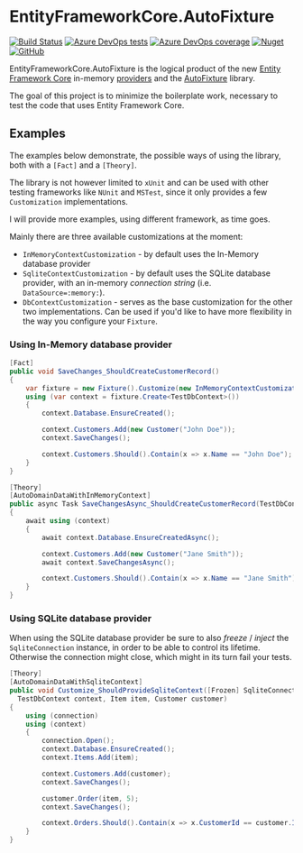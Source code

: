 # EntityFrameworkCore.AutoFixture

[![Build Status](https://dev.azure.com/aivascu/EntityFramework.AutoFixture/_apis/build/status/aivascu.EntityFrameworkCore.AutoFixture?branchName=master)](https://dev.azure.com/aivascu/EntityFramework.AutoFixture/_build/latest?definitionId=4&branchName=master)
[![Azure DevOps tests](https://img.shields.io/azure-devops/tests/aivascu/EntityFramework.AutoFixture/4)](https://dev.azure.com/aivascu/EntityFramework.AutoFixture/_build/latest?definitionId=4&branchName=master)
[![Azure DevOps coverage](https://img.shields.io/azure-devops/coverage/aivascu/EntityFramework.AutoFixture/4)](https://dev.azure.com/aivascu/EntityFramework.AutoFixture/_build)
[![Nuget](https://img.shields.io/nuget/v/EntityFrameworkCore.AutoFixture?logo=nuget)](https://www.nuget.org/packages/EntityFrameworkCore.AutoFixture/)
[![GitHub](https://img.shields.io/github/license/aivascu/EntityFrameworkCore.AutoFixture?logo=MIT)](https://licenses.nuget.org/MIT)

EntityFrameworkCore.AutoFixture is the logical product of the new [Entity Framework Core](https://docs.microsoft.com/en-us/ef/core/) in-memory [providers](https://docs.microsoft.com/en-us/ef/core/miscellaneous/testing/) and the [AutoFixture](https://github.com/AutoFixture/AutoFixture) library.

The goal of this project is to minimize the boilerplate work, necessary to test the code that uses Entity Framework Core.

## Examples

The examples below demonstrate, the possible ways of using the library, both with a `[Fact]` and a `[Theory]`.

The library is not however limited to `xUnit` and can be used with other testing frameworks like `NUnit` and `MSTest`, since it only provides a few `Customization` implementations.

I will provide more examples, using different framework, as time goes.

Mainly there are three available customizations at the moment:

- `InMemoryContextCustomization` - by default uses the In-Memory database provider
- `SqliteContextCustomization` - by default uses the SQLite database provider, with an in-memory *connection string* (i.e. `DataSource=:memory:`).
- `DbContextCustomization` - serves as the base customization for the other two implementations.
  Can be used if you'd like to have more flexibility in the way you configure your `Fixture`.

### Using In-Memory database provider

```csharp
[Fact]
public void SaveChanges_ShouldCreateCustomerRecord()
{
    var fixture = new Fixture().Customize(new InMemoryContextCustomization());
    using (var context = fixture.Create<TestDbContext>())
    {
        context.Database.EnsureCreated();

        context.Customers.Add(new Customer("John Doe"));
        context.SaveChanges();

        context.Customers.Should().Contain(x => x.Name == "John Doe");
    }
}
```

```csharp
[Theory]
[AutoDomainDataWithInMemoryContext]
public async Task SaveChangesAsync_ShouldCreateCustomerRecord(TestDbContext context)
{
    await using (context)
    {
        await context.Database.EnsureCreatedAsync();

        context.Customers.Add(new Customer("Jane Smith"));
        await context.SaveChangesAsync();

        context.Customers.Should().Contain(x => x.Name == "Jane Smith");
    }
}
```

### Using SQLite database provider

When using the SQLite database provider be sure to also *freeze* / *inject* the `SqliteConnection` instance, in order to be able to control its lifetime.
Otherwise the connection might close, which might in its turn fail your tests.

```csharp
[Theory]
[AutoDomainDataWithSqliteContext]
public void Customize_ShouldProvideSqliteContext([Frozen] SqliteConnection connection,
  TestDbContext context, Item item, Customer customer)
{
    using (connection)
    using (context)
    {
        connection.Open();
        context.Database.EnsureCreated();
        context.Items.Add(item);

        context.Customers.Add(customer);
        context.SaveChanges();

        customer.Order(item, 5);
        context.SaveChanges();

        context.Orders.Should().Contain(x => x.CustomerId == customer.Id && x.ItemId == item.Id);
    }
}
```
